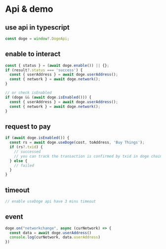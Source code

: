 
# Api & demo

## use api in typescript

```javascript
const doge = window?.DogeApi;
```

## enable to interact

```javascript
const { status } = (await doge.enable()) || {};
if (result?.status === 'success') {
  const { userAddress } = await doge.userAddress();
  const { network } = await doge.network();
}

// or check isEnabled
if (doge && (await doge.isEnabled())) {
  const { userAddress } = await doge.userAddress();
  const { network } = await doge.network();
}
```

## request to pay

```javascript
if (await doge.isEnabled()) {
  const rs = await doge.useDoge(cost, toAddress, 'Buy Things');
  if (rs?.txid) {
    // successed
    // you can track the transaction is confirmed by txid in doge chain
  } else {
    // failed
  }
}
```

## timeout

```javascript
// enable useDoge api have 3 mins timeout
```

## event

```javascript
doge.on("networkchange", async (curNetwork) => {
  const data = await doge.userAddress()
  console.log(curNetwork, data.userAddress)
})
```


